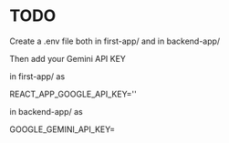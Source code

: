 # TODO
Create a .env file both in first-app/ and in backend-app/

Then add your Gemini API KEY 

in first-app/ as

REACT_APP_GOOGLE_API_KEY=''


in backend-app/ as

GOOGLE_GEMINI_API_KEY=
